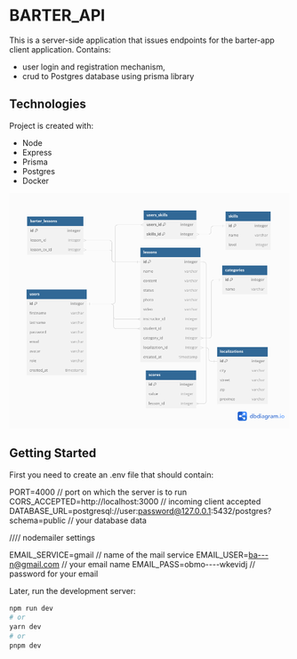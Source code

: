 # BARTER_API

This is a server-side application that issues endpoints for the barter-app client application.
Contains:
- user login and registration mechanism,
- crud to Postgres database using prisma library

## Technologies
Project is created with:
* Node
* Express
* Prisma
* Postgres
* Docker


![](/images/database.png)

## Getting Started

First you need to create an .env file that should contain:

PORT=4000    // port on which the server is to run
CORS_ACCEPTED=http://localhost:3000  // incoming client accepted
DATABASE_URL=postgresql://user:password@127.0.0.1:5432/postgres?schema=public // your database data

//// nodemailer settings

EMAIL_SERVICE=gmail  // name of the mail service
EMAIL_USER=ba---n@gmail.com // your email name
EMAIL_PASS=obmo----wkevidj  // password for your email



Later, run the development server:

```bash
npm run dev
# or
yarn dev
# or
pnpm dev
```